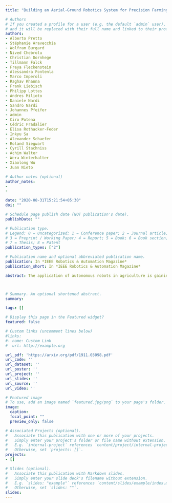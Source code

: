 ```yaml
---
title: "Building an Aerial-Ground Robotics System for Precision Farming: An Adaptable Solution"

# Authors
# If you created a profile for a user (e.g. the default `admin` user), write the username (folder name) here 
# and it will be replaced with their full name and linked to their profile.
authors:
- Alberto Pretto
- Stéphanie Aravecchia
- Wolfram Burgard
- Nived Chebrolu
- Christian Dornhege
- Tillmann Falck
- Freya Fleckenstein
- Alessandra Fontenla
- Marco Imperoli
- Raghav Khanna
- Frank Liebisch
- Philipp Lottes
- Andres Milioto
- Daniele Nardi
- Sandro Nardi
- Johannes Pfeifer
- admin
- Ciro Potena
- Cédric Pradalier
- Elisa Rothacker-Feder
- Inkyu Sa
- Alexander Schaefer
- Roland Siegwart
- Cyrill Stachniss
- Achim Walter
- Wera Winterhalter
- Xiaolong Wu
- Juan Nieto

# Author notes (optional)
author_notes:
-
-

date: "2020-08-31T15:21:54+05:30"
doi: ""

# Schedule page publish date (NOT publication's date).
publishDate: ""

# Publication type.
# Legend: 0 = Uncategorized; 1 = Conference paper; 2 = Journal article;
# 3 = Preprint / Working Paper; 4 = Report; 5 = Book; 6 = Book section;
# 7 = Thesis; 8 = Patent
publication_types: ["2"]

# Publication name and optional abbreviated publication name.
publication: In *IEEE Robotics & Automation Magazine*
publication_short: In *IEEE Robotics & Automation Magazine*

abstract: The application of autonomous robots in agriculture is gaining increasing popularity thanks to the high impact it may have on food security, sustainability, resource use efficiency, reduction of chemical treatments, and the optimization of human effort and yield. With this vision, the Flourish research project aimed to develop an adaptable robotic solution for precision farming that combines the aerial survey capabilities of small autonomous unmanned aerial vehicles (UAVs) with targeted intervention performed by multi-purpose unmanned ground vehicles (UGVs). This paper presents an overview of the scientific and technological advances and outcomes obtained in the project. We introduce multi-spectral perception algorithms and aerial and ground-based systems developed for monitoring crop density, weed pressure, crop nitrogen nutrition status, and to accurately classify and locate weeds. We then introduce the navigation and mapping systems tailored to our robots in the agricultural environment, as well as the modules for collaborative mapping. We finally present the ground intervention hardware, software solutions, and interfaces we implemented and tested in different field conditions and with different crops. We describe a real use case in which a UAV collaborates with a UGV to monitor the field and to perform selective spraying without human intervention. 



# Summary. An optional shortened abstract.
summary: 

tags: []

# Display this page in the Featured widget?
featured: false

# Custom links (uncomment lines below)
#links:
#- name: Custom Link
#  url: http://example.org

url_pdf: 'https://arxiv.org/pdf/1911.03098.pdf'
url_code: ''
url_dataset: ''
url_poster: ''
url_project: ''
url_slides: ''
url_source: ''
url_video: ''

# Featured image
# To use, add an image named `featured.jpg/png` to your page's folder. 
image:
  caption: 
  focal_point: ""
  preview_only: false

# Associated Projects (optional).
#   Associate this publication with one or more of your projects.
#   Simply enter your project's folder or file name without extension.
#   E.g. `internal-project` references `content/project/internal-project/index.md`.
#   Otherwise, set `projects: []`.
projects:
- []

# Slides (optional).
#   Associate this publication with Markdown slides.
#   Simply enter your slide deck's filename without extension.
#   E.g. `slides: "example"` references `content/slides/example/index.md`.
#   Otherwise, set `slides: ""`.
slides: 
---
```


<!-- {{% callout note %}}
Click the *Cite* button above to demo the feature to enable visitors to import publication metadata into their reference management software.
{{% /callout %}}

{{% callout note %}}
Create your slides in Markdown - click the *Slides* button to check out the example.
{{% /callout %}}

Supplementary notes can be added here, including [code, math, and images](https://wowchemy.com/docs/writing-markdown-latex/).
 -->
